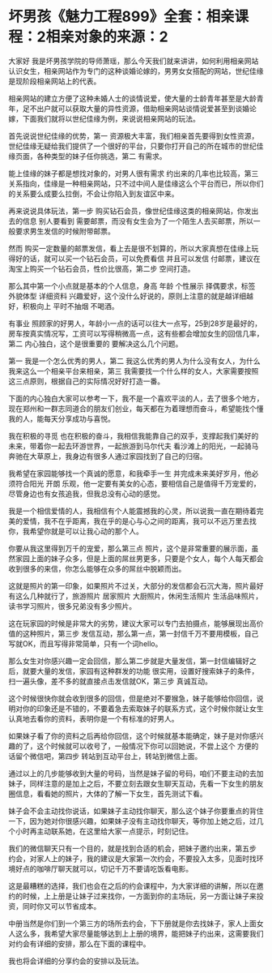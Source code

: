 # 坏男孩《魅力工程899》全套：相亲课程：2相亲对象的来源：2

大家好 我是坏男孩学院的导师萧瑶，那么今天我们就来讲讲，如何利用相亲网站认识女生，相亲网站作为专门的这种谈婚论嫁的，男男女女搭配的网站，世纪佳缘是现阶段相亲网站上的代表。

相亲网站的建立方便了这种未婚人士的谈情说爱，使大量的士龄青年甚至是大龄青年，足不出户就可以获取大量的异性资源，借助相亲网站谈情说爱甚至到谈婚论嫁，下面我们就将以世纪佳缘为例，来说说相亲网站的玩法。

首先说说世纪佳缘的优势，第一 资源极大丰富，我们相亲首先要得到女性资源，世纪佳缘无疑给我们提供了一个很好的平台，只要你打开自己的所在城市的世纪佳缘页面，各种类型的妹子任你挑选，第二 有需求。

能上佳缘的妹子都是想找对象的，对男人很有需求 约出来的几率也比较高，第三 关系指向，佳缘是一种相亲网站，只不过中间人是佳缘这么个平台而已，所以你们的关系要么成要么拉倒，不会让你陷入到友谊区中来。

再来说说具体玩法，第一步 购买钻石会员，像世纪佳缘这类的相亲网站，你发出去的信息 别人要看到 需要邮票，而没有女生会为了一个陌生人去买邮票，所以一般要求男生发信的时候附带邮票。

然而 购买一定数量的邮票发信，看上去是很不划算的，所以大家真想在佳缘上玩得好的话，就可以买一个钻石会员，可以免费看信 并且可以发信 付邮票，建议在淘宝上购买一个钻石会员，性价比很高，第二步 空间打造。

那么其中第一个小点就是基本的个人信息，身高 年龄 个性展示 择偶要求，标签 外貌体型 详细资料 兴趣爱好，这个没什么好说的，原则上注意的就是越详细越好，积极向上 平时不抽烟 不喝酒。

有事业 照顾家的好男人，年龄小一点的话可以往大一点写，25到28岁是最好的，房车按真实情况写，工资可以写得稍微高一点，这有些都会增加女生的回信几率，第二 内心独白，这个是很重要的 要解决这么几个问题。

第一 我是一个怎么优秀的男人，第二 我这么优秀的男人为什么没有女人，为什么我来这么一个相亲平台来相亲，第三 我需要找一个什么样的女人，大家需要按照这三点原则，根据自己的实际情况好好打造一番。

下面的内心独白大家可以参考一下，我不是一个喜欢平淡的人，去了很多个地方，现在郑州和一群志同道合的朋友们创业，每天都在为着理想而奋斗，希望能找个懂我的人，能每天分享成功与喜悦。

我在积极的寻觅 也在积极的奋斗，我相信我能靠自己的双手，支撑起我们美好的未来，带着你一起去环游世界，一起旅游到马尔代夫 看沙滩上的阳光，一起骑马奔驰在大草原上，我身边有很多人通过家园找到了自己的归宿。

我希望在家园能够找一个真诚的愿意，和我牵手一生 并完成未来美好岁月，他必须符合阳光 开朗 乐观，他一定要有美女的心态，要相信自己是值得千万宠爱的，尽管身边也有女孩追我，但我总没有心动的感觉。

我是一个相信爱情的人，我相信有个人能震撼我的心灵，所以说我一直在期待着完美的爱情，我不在乎距离，我在乎的是心与心之间的距离，我可以不远万里去找你，我希望你就是可以让我心动的那个人。

你要从我这里得到万千的宠爱，那么第三点 照片，这个是非常重要的展示面，虽然家园上面的妹子众多，但是上面的屌丝男更多，只要是个女人，每个人每天都会收到很多的来信，你怎么能够在众多的屌丝中脱颖而出。

这就是照片的第一印象，如果照片不过关，大部分的发信都会石沉大海，照片最好有这么几种就行了，旅游照片 居家照片 大厨照片，休闲生活照片 生活品味照片，读书学习照片，很多兄弟没有多少照片。

这在玩家园的时候是非常大的劣势，建议大家可以专门去拍摄点，能够展现出高价值的这种照片，第三步 发信互动，那么第一点，第一封信千万不要用模板，自己写就OK，而且写得非常简单，只有一个词hello。

那么女生对你感兴趣一定会回信，那么第二步就是大量发信，第一封信编辑好之后，就要大量的发信，家园有这种群发的功能 很实用，设置好搜索妹子的条件，扫一遍头像，差不多的就直接点击发信就OK，第三步 真诚互动。

这个时候很快你就会收到很多的回信，但是绝对不要猴急，妹子能够给你回信，说明对你的印象还是不错的，不要着急去索取妹子的联系方式，这个时候你就让女生认真地去看你的资料，表明你是一个有标准的好男人。

如果妹子看了你的资料之后再给你回信，这个时候就基本能确定，妹子是对你感兴趣的了，这个时候就可以收号了，一般情况下你可以回她说，不尝上这个 方便的话留个微信吧，第四步 转站到互动平台上，转站到微信上面。

通过以上的几步能够收到大量的号码，当然是妹子留的号码，咱们不要主动的去加妹子，同样注意的是加上之后，不要立刻去跟女生聊天互动，先看一下女生的朋友圈信息，看看她的照片，大体的了解一下女生，首先测试下看。

妹子会不会主动找你说话，如果妹子主动找你聊天，那么这个妹子你要重点的背住一下，因为她对你很感兴趣，如果妹子没有主动找你聊天，等你加上她之后，过几个小时再主动联系她，在这里给大家一点提示，时刻记住。

我们的微信聊天只有一个目的，就是找到合适的机会，把妹子邀约出来，第五步 约会，对家人上的妹子，我的建议是大家第一次约会，不要投入太多，见面时找环境好点的咖啡厅聊天就可以，切记千万不要请吃饭看电影。

这是最糟糕的选择，我们也会在之后的约会课程中，为大家详细的讲解，所以在邀约的时候，上上册是让妹子过来找你，一方面到你的主场玩，另一方面让妹子来投资，同时你又可以节省成本。

中册当然是你们到一个第三方的场所去约会，下下册就是你去找妹子，家人上面女人这么多，我希望大家尽量能够达到上上册的境界，能把妹子约出来，这需要我们对约会有详细的安排，那么在下面的课程中。

我也将会详细的分享约会的安排以及玩法。